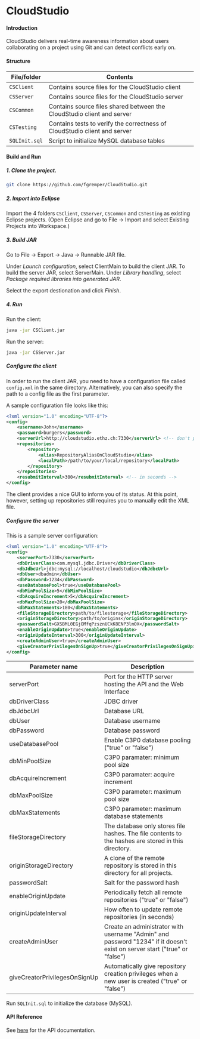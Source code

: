 # CloudStudio

#### Introduction

CloudStudio delivers real-time awareness information about users collaborating on a project using Git and can detect conflicts early on.

#### Structure

File/folder      | Contents
---------------- | --------------------------------
`CSClient`       | Contains source files for the CloudStudio client
`CSServer`       | Contains source files for the CloudStudio server
`CSCommon`       | Contains source files shared between the CloudStudio client and server
`CSTesting`      | Contains tests to verify the correctness of CloudStudio client and server
`SQLInit.sql`    | Script to initialize MySQL database tables

#### Build and Run

##### 1. Clone the project.

```bash
git clone https://github.com/fgremper/CloudStudio.git
```

##### 2. Import into Eclipse

Import the 4 folders `CSClient`, `CSServer`, `CSCommon` and `CSTesting` as existing Eclipse projects. (Open Eclipse and go to File → Import and select Existing Projects into Workspace.)

##### 3. Build JAR

Go to File → Export → Java → Runnable JAR file.

Under _Launch configuration_, select ClientMain to build the client JAR. To build the server JAR, select ServerMain. Under _Library handling_, select _Package required libraries into generated JAR_.

Select the export destionation and click _Finish_.

##### 4. Run

Run the client:

```bash
java -jar CSClient.jar
```

Run the server:
```bash
java -jar CSServer.jar
```

##### Configure the client

In order to run the client JAR, you need to have a configuration file called `config.xml` in the same directory. Alternatively, you can also specify the path to a config file as the first parameter.

A sample configuration file looks like this:

```xml
<?xml version="1.0" encoding="UTF-8"?>
<config>
    <username>John</username>
    <password>burgers</password>
    <serverUrl>http://cloudstudio.ethz.ch:7330</serverUrl> <!-- don't put a dash at the end -->
    <repositories>
        <repository>
            <alias>RepositoryAliasOnCloudStudio</alias>
            <localPath>/path/to/your/local/repository</localPath>
        </repository>
    </repositories>
    <resubmitInterval>300</resubmitInterval> <!-- in seconds -->
</config>
```

The client provides a nice GUI to inform you of its status. At this point, however, setting up repositories still requires you to manually edit the XML file.

##### Configure the server

This is a sample server configuration:

```xml
<?xml version="1.0" encoding="UTF-8"?>
<config>
	<serverPort>7330</serverPort>
    <dbDriverClass>com.mysql.jdbc.Driver</dbDriverClass>
    <dbJdbcUrl>jdbc:mysql://localhost/cloudstudio</dbJdbcUrl>
    <dbUser>dbadmin</dbUser>
    <dbPassword>1234</dbPassword>
    <useDatabasePool>true</useDatabasePool>
    <dbMinPoolSize>5</dbMinPoolSize>
    <dbAcquireIncrement>5</dbAcquireIncrement>
    <dbMaxPoolSize>20</dbMaxPoolSize>
    <dbMaxStatements>180</dbMaxStatements>
    <fileStorageDirectory>path/to/filestorage</fileStorageDirectory>
    <originStorageDirectory>path/to/origins</originStorageDirectory>
    <passwordSalt>GXSBML0EGjOMfqPzsznUCkK8ENP3lmOX</passwordSalt>
    <enableOriginUpdate>true</enableOriginUpdate>
    <originUpdateInterval>300</originUpdateInterval>
    <createAdminUser>true</createAdminUser>
    <giveCreatorPrivilegesOnSignUp>true</giveCreatorPrivilegesOnSignUp>
</config>
```

Parameter name                | Description
----------------------------- | --------------------------------
serverPort                    | Port for the HTTP server hosting the API and the Web Interface
dbDriverClass                 | JDBC driver
dbJdbcUrl                     | Database URL
dbUser                        | Database username
dbPassword                    | Database password
useDatabasePool               | Enable C3P0 database pooling ("true" or "false")
dbMinPoolSize                 | C3P0 paramater: minimum pool size
dbAcquireIncrement            | C3P0 paramater: acquire increment
dbMaxPoolSize                 | C3P0 parameter: maximum pool size
dbMaxStatements               | C3P0 parameter: maximum database statements
fileStorageDirectory          | The database only stores file hashes. The file contents to the hashes are stored in this directory.
originStorageDirectory        | A clone of the remote repository is stored in this directory for all projects.
passwordSalt                  | Salt for the password hash
enableOriginUpdate            | Periodically fetch all remote repositories ("true" or "false")
originUpdateInterval          | How often to update remote repositories (in seconds)
createAdminUser               | Create an administrator with username "Admin" and password "1234" if it doesn't exist on server start ("true" or "false")
giveCreatorPrivilegesOnSignUp | Automatically give repository creation privileges when a new user is created ("true" or "false")

Run `SQLInit.sql` to initialize the database (MySQL).

#### API Reference

See [here](https://github.com/fgremper/CloudStudio/blob/master/ApiReference.md) for the API documentation.
